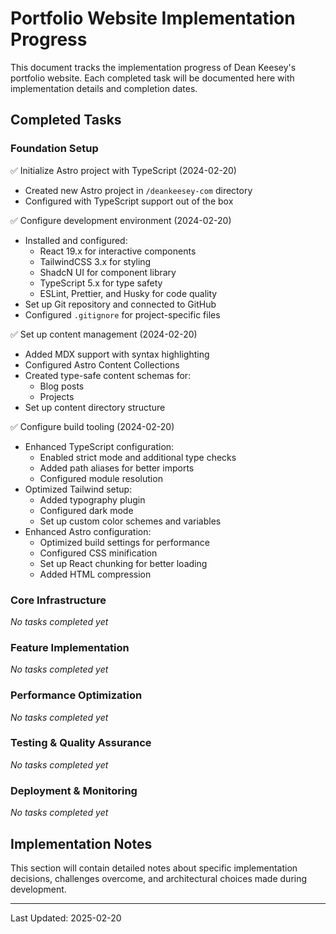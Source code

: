 # Portfolio Website Implementation Progress

This document tracks the implementation progress of Dean Keesey's portfolio website. Each completed task will be documented here with implementation details and completion dates.

## Completed Tasks

### Foundation Setup

✅ Initialize Astro project with TypeScript (2024-02-20)

- Created new Astro project in `/deankeesey-com` directory
- Configured with TypeScript support out of the box

✅ Configure development environment (2024-02-20)

- Installed and configured:
  - React 19.x for interactive components
  - TailwindCSS 3.x for styling
  - ShadcN UI for component library
  - TypeScript 5.x for type safety
  - ESLint, Prettier, and Husky for code quality
- Set up Git repository and connected to GitHub
- Configured `.gitignore` for project-specific files

✅ Set up content management (2024-02-20)

- Added MDX support with syntax highlighting
- Configured Astro Content Collections
- Created type-safe content schemas for:
  - Blog posts
  - Projects
- Set up content directory structure

✅ Configure build tooling (2024-02-20)

- Enhanced TypeScript configuration:
  - Enabled strict mode and additional type checks
  - Added path aliases for better imports
  - Configured module resolution
- Optimized Tailwind setup:
  - Added typography plugin
  - Configured dark mode
  - Set up custom color schemes and variables
- Enhanced Astro configuration:
  - Optimized build settings for performance
  - Configured CSS minification
  - Set up React chunking for better loading
  - Added HTML compression

### Core Infrastructure

_No tasks completed yet_

### Feature Implementation

_No tasks completed yet_

### Performance Optimization

_No tasks completed yet_

### Testing & Quality Assurance

_No tasks completed yet_

### Deployment & Monitoring

_No tasks completed yet_

## Implementation Notes

This section will contain detailed notes about specific implementation decisions, challenges overcome, and architectural choices made during development.

---

Last Updated: 2025-02-20
